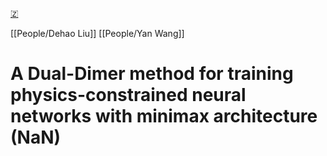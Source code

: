 [🇿](zotero://select/groups/5362326/items/LDWNJAAZ)

[[People/Dehao Liu]] [[People/Yan Wang]] 
# A Dual-Dimer method for training physics-constrained neural networks with minimax architecture (NaN)


